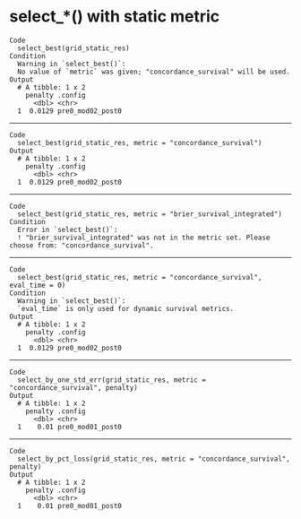# select_*() with static metric

    Code
      select_best(grid_static_res)
    Condition
      Warning in `select_best()`:
      No value of `metric` was given; "concordance_survival" will be used.
    Output
      # A tibble: 1 x 2
        penalty .config         
          <dbl> <chr>           
      1  0.0129 pre0_mod02_post0

---

    Code
      select_best(grid_static_res, metric = "concordance_survival")
    Output
      # A tibble: 1 x 2
        penalty .config         
          <dbl> <chr>           
      1  0.0129 pre0_mod02_post0

---

    Code
      select_best(grid_static_res, metric = "brier_survival_integrated")
    Condition
      Error in `select_best()`:
      ! "brier_survival_integrated" was not in the metric set. Please choose from: "concordance_survival".

---

    Code
      select_best(grid_static_res, metric = "concordance_survival", eval_time = 0)
    Condition
      Warning in `select_best()`:
      `eval_time` is only used for dynamic survival metrics.
    Output
      # A tibble: 1 x 2
        penalty .config         
          <dbl> <chr>           
      1  0.0129 pre0_mod02_post0

---

    Code
      select_by_one_std_err(grid_static_res, metric = "concordance_survival", penalty)
    Output
      # A tibble: 1 x 2
        penalty .config         
          <dbl> <chr>           
      1    0.01 pre0_mod01_post0

---

    Code
      select_by_pct_loss(grid_static_res, metric = "concordance_survival", penalty)
    Output
      # A tibble: 1 x 2
        penalty .config         
          <dbl> <chr>           
      1    0.01 pre0_mod01_post0

